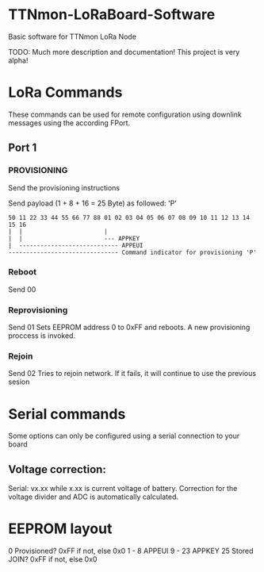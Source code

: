 # TTNmon-LoRaBoard-Software
Basic software for TTNmon LoRa Node

TODO: Much more description and documentation! This project is very alpha!

# LoRa Commands
These commands can be used for remote configuration using downlink messages using the according FPort.

## Port 1
### PROVISIONING
Send the provisioning instructions

Send payload (1 + 8 + 16 = 25 Byte) as followed:
'P' <APPEUI> <APPKEY>

```
50 11 22 33 44 55 66 77 88 01 02 03 04 05 06 07 08 09 10 11 12 13 14 15 16
|  |                       |
|  |                       --- APPKEY
|  ---------------------------- APPEUI
------------------------------- Command indicator for provisioning 'P'
```
### Reboot
Send 00

### Reprovisioning
Send 01
Sets EEPROM address 0 to 0xFF and reboots. A new provisioning proccess is invoked.

### Rejoin
Send 02
Tries to rejoin network. If it fails, it will continue to use the previous sesion

# Serial commands
Some options can only be configured using a serial connection to your board

## Voltage correction:
Serial: vx.xx while x.xx is current voltage of battery. Correction for the voltage divider and ADC is automatically calculated.

# EEPROM layout
0       Provisioned? 0xFF if not, else 0x0
1 - 8   APPEUI
9 - 23  APPKEY
25      Stored JOIN? 0xFF if not, else 0x0
